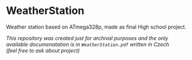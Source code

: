 # WeatherStation
Weather station based on ATmega328p, made as final High school project.

*This repository was created just for archival purposes and the only available documenatation is in `WeatherStation.pdf` written in Czech\
(feel free to ask about project)*
